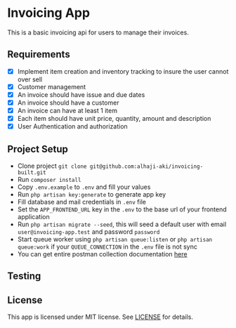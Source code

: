 # Invoicing App

This is a basic invoicing api for users to manage their invoices.

## Requirements

- [x] Implement item creation and inventory tracking to insure the user cannot over sell
- [x] Customer management
- [x] An invoice should have issue and due dates
- [x] An invoice should have a customer
- [x] An invoice can have at least 1 item
- [x] Each item should have unit price, quantity, amount and description
- [x] User Authentication and authorization

## Project Setup

- Clone project `git clone git@github.com:alhaji-aki/invoicing-built.git`
- Run `composer install`
- Copy `.env.example` to `.env` and fill your values
- Run `php artisan key:generate` to generate app key
- Fill database and mail credentials in `.env` file
- Set the `APP_FRONTEND_URL` key in the `.env` to the base url of your frontend application
- Run `php artisan migrate --seed`, this will seed a default user with email `user@invoicing-app.test` and password `password`
- Start queue worker using `php artisan queue:listen` or `php artisan queue:work` if your `QUEUE_CONNECTION` in the `.env` file is not sync
- You can get entire postman collection documentation [here](https://documenter.getpostman.com/view/2848345/2s93zB6hgy)

## Testing

## License

This app is licensed under MIT license. See [LICENSE](LICENSE) for details.
